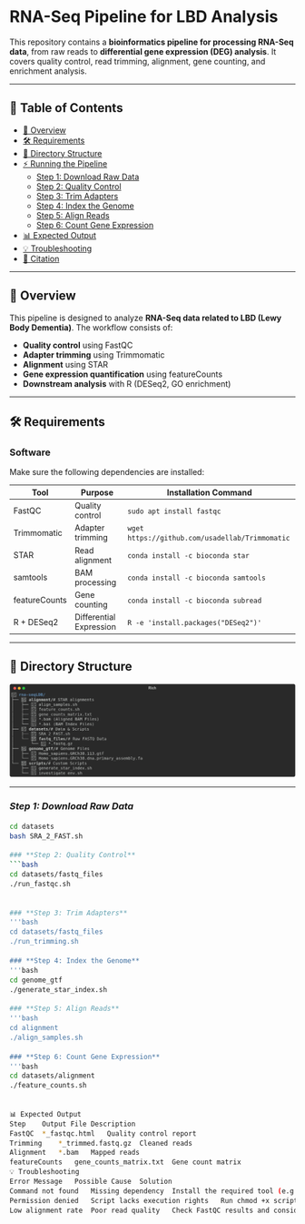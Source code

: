 # RNA-Seq Pipeline for LBD Analysis

This repository contains a **bioinformatics pipeline for processing RNA-Seq data**, from raw reads to **differential gene expression (DEG) analysis**. It covers quality control, read trimming, alignment, gene counting, and enrichment analysis.

---

## 📌 Table of Contents
- [📜 Overview](#-overview)
- [🛠 Requirements](#-requirements)
- [📂 Directory Structure](#-directory-structure)
- [⚡ Running the Pipeline](#-running-the-pipeline)
  - [Step 1: Download Raw Data](#step-1-download-raw-data)
  - [Step 2: Quality Control](#step-2-quality-control)
  - [Step 3: Trim Adapters](#step-3-trim-adapters)
  - [Step 4: Index the Genome](#step-4-index-the-genome)
  - [Step 5: Align Reads](#step-5-align-reads)
  - [Step 6: Count Gene Expression](#step-6-count-gene-expression)
- [📊 Expected Output](#-expected-output)
- [💡 Troubleshooting](#-troubleshooting)
- [📜 Citation](#-citation)

---

## 📜 Overview
This pipeline is designed to analyze **RNA-Seq data related to LBD (Lewy Body Dementia)**. The workflow consists of:
- **Quality control** using FastQC
- **Adapter trimming** using Trimmomatic
- **Alignment** using STAR
- **Gene expression quantification** using featureCounts
- **Downstream analysis** with R (DESeq2, GO enrichment)

---

## 🛠 Requirements
### **Software**
Make sure the following dependencies are installed:

| Tool         | Purpose                  | Installation Command                      |
|--------------|--------------------------|-------------------------------------------|
| FastQC       | Quality control          | `sudo apt install fastqc`                |
| Trimmomatic  | Adapter trimming         | `wget https://github.com/usadellab/Trimmomatic` |
| STAR         | Read alignment           | `conda install -c bioconda star`         |
| samtools     | BAM processing           | `conda install -c bioconda samtools`     |
| featureCounts| Gene counting            | `conda install -c bioconda subread`      |
| R + DESeq2   | Differential Expression  | `R -e 'install.packages("DESeq2")'`      |

---

## 📂 Directory Structure
![Directory Structure](https://github.com/Djinho/rna-seqLDB/blob/main/directory_structure.png)

---



### ***Step 1: Download Raw Data***
```bash
cd datasets
bash SRA_2_FAST.sh

### **Step 2: Quality Control**
```bash
cd datasets/fastq_files
./run_fastqc.sh


### **Step 3: Trim Adapters**
'''bash
cd datasets/fastq_files
./run_trimming.sh

### **Step 4: Index the Genome**
'''bash
cd genome_gtf
./generate_star_index.sh

### **Step 5: Align Reads**
'''bash
cd alignment
./align_samples.sh

### **Step 6: Count Gene Expression**
'''bash
cd datasets/alignment
./feature_counts.sh


📊 Expected Output
Step	Output File	Description
FastQC	*_fastqc.html	Quality control report
Trimming	*_trimmed.fastq.gz	Cleaned reads
Alignment	*.bam	Mapped reads
featureCounts	gene_counts_matrix.txt	Gene count matrix
💡 Troubleshooting
Error Message	Possible Cause	Solution
Command not found	Missing dependency	Install the required tool (e.g., conda install ...)
Permission denied	Script lacks execution rights	Run chmod +x script.sh
Low alignment rate	Poor read quality	Check FastQC results and consider re-trimming





